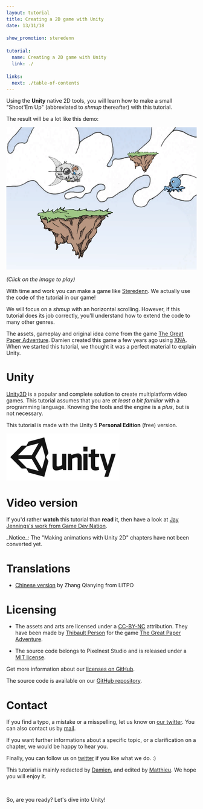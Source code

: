 ```yaml
---
layout: tutorial
title: Creating a 2D game with Unity
date: 13/11/18

show_promotion: steredenn

tutorial:
  name: Creating a 2D game with Unity
  link: ./

links:
  next: ./table-of-contents
---
```


Using the **Unity** native 2D tools, you will learn how to make a small "Shoot'Em Up" (abbreviated to _shmup_ thereafter) with this tutorial.

The result will be a lot like this demo:

[ ![Tutorial result][result] ][demo_link]

_(Click on the image to play)_

With time and work you can make a game like [Steredenn][steredenn]. We actually use the code of the tutorial in our game!

We will focus on a _shmup_ with an horizontal scrolling. However, if this tutorial does its job correctly, you'll understand how to extend the code to many other genres.

The assets, gameplay and original idea come from the game [The Great Paper Adventure][tgpa_link]. Damien created this game a few years ago using [XNA][xna_link]. When we started this tutorial, we thought it was a perfect material to explain Unity.

# Unity

[Unity3D][unity_link] is a popular and complete solution to create multiplatform video games. This tutorial assumes that you are _at least a bit familiar_ with a programming language. Knowing the tools and the engine is a _plus_, but is not necessary.

This tutorial is made with the Unity 5 **Personal Edition** (free) version.

[ ![Unity][unity_logo_url] ][unity_download_link]

# Video version

If you'd rather **watch** this tutorial than **read** it, then have a look at [Jay Jennings's work from Game Dev Nation](http://gamedevnation.com/creating-a-2d-game-with-unity/).

<md-note>
_Notice_: The "Making animations with Unity 2D" chapters have not been converted yet.
</md-note>

# Translations

- [Chinese version](http://www.litpo.com/category/%E6%98%93%E5%AD%A6%E7%9A%84%E6%95%99%E7%A8%8B/) by Zhang Qianying from LITPO

# Licensing

- The assets and arts are licensed under a [CC-BY-NC][cc_license_link] attribution. They have been made by [Thibault Person][tp_twitter_link] for the game [The Great Paper Adventure][tgpa_link].

- The source code belongs to Pixelnest Studio and is released under a [MIT license][mit_license_link].

Get more information about our [licenses on GitHub][github_license_link].

The source code is available on our [GitHub repository][github_repo_link].

# Contact

If you find a typo, a mistake or a misspelling, let us know on [our twitter][pxn_twitter_link]. You can also contact us by [mail][pxn_mailto].

If you want further informations about a specific topic, or a clarification on a chapter, we would be happy to hear you.

Finally, you can follow us on [twitter][pxn_twitter_link] if you like what we do. :)

This tutorial is mainly redacted by [Damien][dam_twitter_link], and edited by [Matthieu][mog_twitter_link]. We hope you will enjoy it.

<br />

So, are you ready? Let's dive into Unity!


[unity_logo_url]: ./-img/unity.png
[result]: ./-img/result.png
[steredenn]: http://steredenn.pixelnest.io
[demo_link]: ./-demo/demo.html "Play the demo"

[pxn_mailto]: mailto:site@pixelnest.io "Pixelnest Mail"

[unity_link]: http://unity3d.com/ "Unity3D"
[xna_link]: http://en.wikipedia.org/wiki/Microsoft_XNA "Microsoft XNA"
[tgpa_link]: http://www.thegreatpaperadventure.com "The Great Paper Adventure"
[tp_twitter_link]: http://twitter.com/mrlapinou "Thibault Person Twitter"
[pxn_twitter_link]: http://twitter.com/pixelnest "Pixelnest Studio Twitter"
[dam_twitter_link]: http://twitter.com/valryon "Damien Mayance Twitter"
[mog_twitter_link]: http://twitter.com/solarsailer "Matthieu Oger Twitter"
[unity_download_link]: http://unity3d.com/unity/download "Download Unity 4.3"
[cc_license_link]: http://creativecommons.org/licenses/by-nc/2.0/fr/ "CC-BY-NC"
[mit_license_link]: http://choosealicense.com/licenses/mit/ "MIT license"
[github_repo_link]: https://github.com/pixelnest/tutorial-2d-game-unity/ "Repository"
[github_license_link]: https://github.com/pixelnest/tutorial-2d-game-unity/blob/master/LICENSE.md "Repository license"
